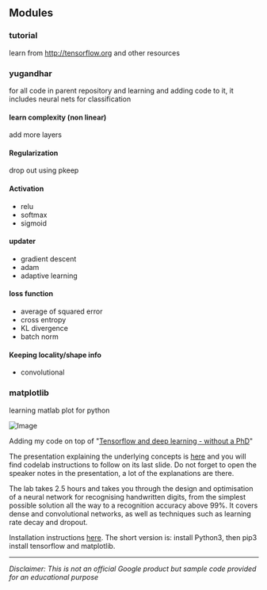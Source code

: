 ## Modules ##

### tutorial ###
learn from http://tensorflow.org and other resources

### yugandhar ###
for all code in parent repository and learning and adding code to it, it includes
neural nets for classification

#### learn complexity (non linear) ####
add more layers

#### Regularization ####
drop out using pkeep

#### Activation ####
* relu
* softmax
* sigmoid

#### updater ####
* gradient descent
* adam
* adaptive learning

#### loss function ####
* average of squared error
* cross entropy
* KL divergence
* batch norm

#### Keeping locality/shape info ####
* convolutional


### matplotlib ###
learning matlab plot for python

![Image](https://codelabs.developers.google.com/codelabs/cloud-tensorflow-mnist/img/93d5f08a4f82d4c.png)

Adding my code on top of "[Tensorflow and deep learning - without a PhD](https://codelabs.developers.google.com/codelabs/cloud-tensorflow-mnist)"

The presentation explaining the underlying concepts is [here](https://goo.gl/pHeXe7) and you will find codelab instructions to follow on its last slide. Do not forget to open the speaker notes in the presentation, a lot of the explanations are there.

The lab takes 2.5 hours and takes you through the design and optimisation of a neural network for recognising handwritten digits, from the simplest possible solution all the way to a recognition accuracy above 99%. It covers dense and convolutional networks, as well as techniques such as learning rate decay and dropout.

Installation instructions [here](INSTALL.txt). The short version is: install Python3, then pip3 install tensorflow and matplotlib.   

---

*Disclaimer: This is not an official Google product but sample code provided for an educational purpose*